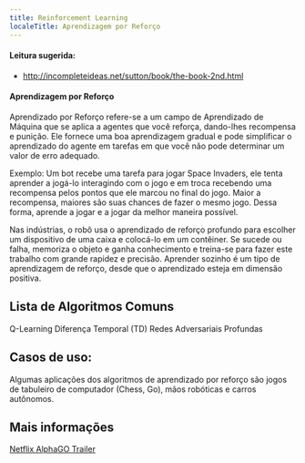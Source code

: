 ```yaml
---
title: Reinforcement Learning
localeTitle: Aprendizagem por Reforço
---
```

#### Leitura sugerida:

*   http://incompleteideas.net/sutton/book/the-book-2nd.html

#### Aprendizagem por Reforço

Aprendizado por Reforço refere-se a um campo de Aprendizado de Máquina que se aplica a agentes que você reforça, dando-lhes recompensa e punição. Ele fornece uma boa aprendizagem gradual e pode simplificar o aprendizado do agente em tarefas em que você não pode determinar um valor de erro adequado.

Exemplo: Um bot recebe uma tarefa para jogar Space Invaders, ele tenta aprender a jogá-lo interagindo com o jogo e em troca recebendo uma recompensa pelos pontos que ele marcou no final do jogo. Maior a recompensa, maiores são suas chances de fazer o mesmo jogo. Dessa forma, aprende a jogar e a jogar da melhor maneira possível.

Nas indústrias, o robô usa o aprendizado de reforço profundo para escolher um dispositivo de uma caixa e colocá-lo em um contêiner. Se sucede ou falha, memoriza o objeto e ganha conhecimento e treina-se para fazer este trabalho com grande rapidez e precisão. Aprender sozinho é um tipo de aprendizagem de reforço, desde que o aprendizado esteja em dimensão positiva.

## Lista de Algoritmos Comuns

Q-Learning Diferença Temporal (TD) Redes Adversariais Profundas

## Casos de uso:

Algumas aplicações dos algoritmos de aprendizado por reforço são jogos de tabuleiro de computador (Chess, Go), mãos robóticas e carros autônomos.

## Mais informações
[Netflix AlphaGO Trailer](https://www.youtube.com/watch?v=8tq1C8spV_g)
